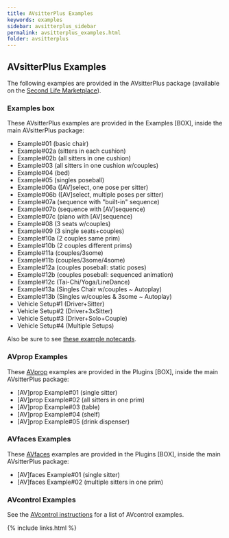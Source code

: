 ```yaml
---
title: AVsitterPlus Examples
keywords: examples
sidebar: avsitterplus_sidebar
permalink: avsitterplus_examples.html
folder: avsitterplus
---
```


## AVsitterPlus Examples

The following examples are provided in the AVsitterPlus package (available on the <a href="{{ site.marketplace }}">Second Life Marketplace</a>).

### Examples box
These AVsitterPlus examples are provided in the Examples [BOX], inside the main AVsitterPlus package:

<ul>
<li/>Example#01 (basic chair)
<li/>Example#02a (sitters in each cushion)
<li/>Example#02b (all sitters in one cushion)
<li/>Example#03 (all sitters in one cushion w/couples)
<li/>Example#04 (bed)
<li/>Example#05 (singles poseball)
<li/>Example#06a ([AV]select, one pose per sitter)
<li/>Example#06b ([AV]select, multiple poses per sitter)
<li/>Example#07a (sequence with "built-in" sequence)
<li/>Example#07b (sequence with [AV]sequence)
<li/>Example#07c (piano with [AV]sequence)
<li/>Example#08 (3 seats w/couples)
<li/>Example#09 (3 single seats+couples)
<li/>Example#10a (2 couples same prim)
<li/>Example#10b (2 couples different prims)
<li/>Example#11a (couples/3some)
<li/>Example#11b (couples/3some/4some)
<li/>Example#12a (couples poseball: static poses)
<li/>Example#12b (couples poseball: sequenced animation)
<li/>Example#12c (Tai-Chi/Yoga/LineDance)
<li/>Example#13a (Singles Chair w/couples ~ Autoplay)
<li/>Example#13b (Singles w/couples & 3some ~ Autoplay)
<li/>Vehicle Setup#1 (Driver+Sitter)
<li/>Vehicle Setup#2  (Driver+3xSitter)
<li/>Vehicle Setup#3 (Driver+Solo+Couple)
<li/>Vehicle Setup#4 (Multiple Setups)
</ul>
Also be sure to see <a href="/avsitterplus_avpos.html#example-notecards">these example notecards</a>.

### AVprop Examples
These <a href="/avsitterplus_prop.html">AVprop</a> examples are provided in the Plugins [BOX], inside the main AVsitterPlus package:

<ul>
<li/>[AV]prop Example#01 (single sitter)
<li/>[AV]prop Example#02 (all sitters in one prim)
<li/>[AV]prop Example#03 (table)
<li/>[AV]prop Example#04 (shelf)
<li/>[AV]prop Example#05 (drink dispenser)
</ul>

### AVfaces Examples
These <a href="/avsitterplus_faces.html">AVfaces</a> examples are provided in the Plugins [BOX], inside the main AVsitterPlus package:

<ul>
<li/>[AV]faces Example#01 (single sitter)
<li/>[AV]faces Example#02 (multiple sitters in one prim)
</ul>

### AVcontrol Examples
See the <a href="/avsitterplus_control.html">AVcontrol instructions</a> for a list of AVcontrol examples.

{% include links.html %}
